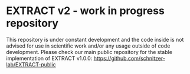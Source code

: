 # EXTRACT v2 - work in progress repository

This repository is under constant development and the code inside is not advised for use in scientific work and/or any usage outside of code development. Please check our main public repository for the stable implementation of EXTRACT v1.0.0: https://github.com/schnitzer-lab/EXTRACT-public










